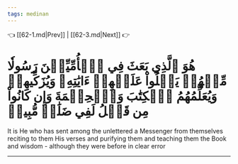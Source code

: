 ```yaml
---
tags: medinan
---
```


👈 [[62-1.md|Prev]] | [[62-3.md|Next]] 👉

# هُوَ ٱلَّذِي بَعَثَ فِي ٱلۡأُمِّيِّـۧنَ رَسُولٗا مِّنۡهُمۡ يَتۡلُواْ عَلَيۡهِمۡ ءَايَٰتِهِۦ وَيُزَكِّيهِمۡ وَيُعَلِّمُهُمُ ٱلۡكِتَٰبَ وَٱلۡحِكۡمَةَ وَإِن كَانُواْ مِن قَبۡلُ لَفِي ضَلَٰلٖ مُّبِينٖ

It is He who has sent among the unlettered a Messenger from themselves reciting to them His verses and purifying them and teaching them the Book and wisdom - although they were before in clear error

---

